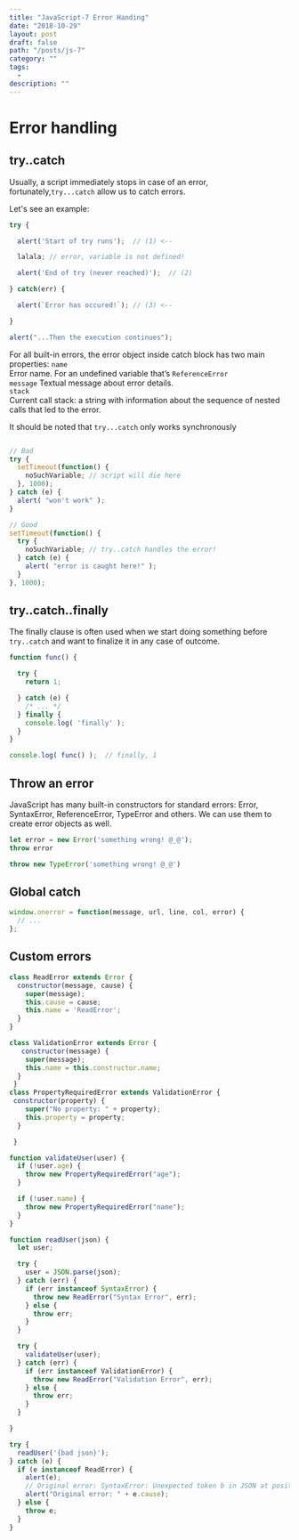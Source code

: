 ```yaml
---
title: "JavaScript-7 Error Handing"
date: "2018-10-29"
layout: post
draft: false
path: "/posts/js-7"
category: ""
tags:
  - 
description: ""
---
```


# Error handling

## try..catch

Usually, a script immediately stops in case of an error, fortunately,`try...catch`
allow us to catch errors.

Let's see an example:

```javascript
try {

  alert('Start of try runs');  // (1) <--

  lalala; // error, variable is not defined!

  alert('End of try (never reached)');  // (2)

} catch(err) {

  alert(`Error has occured!`); // (3) <--

}

alert("...Then the execution continues");
```

For all built-in errors, the error object inside catch block has two main properties:
`name`  
Error name. For an undefined variable that’s `ReferenceError`  
`message`
Textual message about error details.  
`stack`  
Current call stack: a string with information about the sequence of nested calls that led to the error.  

It should be noted that `try...catch` only works synchronously

```javascript

// Bad
try {
  setTimeout(function() {
    noSuchVariable; // script will die here
  }, 1000);
} catch (e) {
  alert( "won't work" );
}

// Good
setTimeout(function() {
  try {
    noSuchVariable; // try..catch handles the error!
  } catch (e) {
    alert( "error is caught here!" );
  }
}, 1000);
```

## try..catch..finally

The finally clause is often used when we start doing something before `try..catch` and want to finalize it in any case of outcome.

```javascript
function func() {

  try {
    return 1;  

  } catch (e) {
    /* ... */
  } finally {
    console.log( 'finally' );  
  }
}

console.log( func() );  // finally, 1
```

## Throw an error

JavaScript has many built-in constructors for standard errors: Error, SyntaxError, ReferenceError, TypeError and others. We can use them to create error objects as well.

```javascript
let error = new Error('something wrong! @_@');
throw error

throw new TypeError('something wrong! @_@')
```

## Global catch

```javascript
window.onerror = function(message, url, line, col, error) {
  // ...
};
```

## Custom errors

```javascript
class ReadError extends Error {
  constructor(message, cause) {
    super(message);
    this.cause = cause;
    this.name = 'ReadError';
  }
}

class ValidationError extends Error {
   constructor(message) {
    super(message);
    this.name = this.constructor.name;
  }
 }
class PropertyRequiredError extends ValidationError {
 constructor(property) {
    super("No property: " + property);
    this.property = property;
  }

 }

function validateUser(user) {
  if (!user.age) {
    throw new PropertyRequiredError("age");
  }

  if (!user.name) {
    throw new PropertyRequiredError("name");
  }
}

function readUser(json) {
  let user;

  try {
    user = JSON.parse(json);
  } catch (err) {
    if (err instanceof SyntaxError) {
      throw new ReadError("Syntax Error", err);
    } else {
      throw err;
    }
  }

  try {
    validateUser(user);
  } catch (err) {
    if (err instanceof ValidationError) {
      throw new ReadError("Validation Error", err);
    } else {
      throw err;
    }
  }

}

try {
  readUser('{bad json}');
} catch (e) {
  if (e instanceof ReadError) {
    alert(e);
    // Original error: SyntaxError: Unexpected token b in JSON at position 1
    alert("Original error: " + e.cause);
  } else {
    throw e;
  }
}
```
